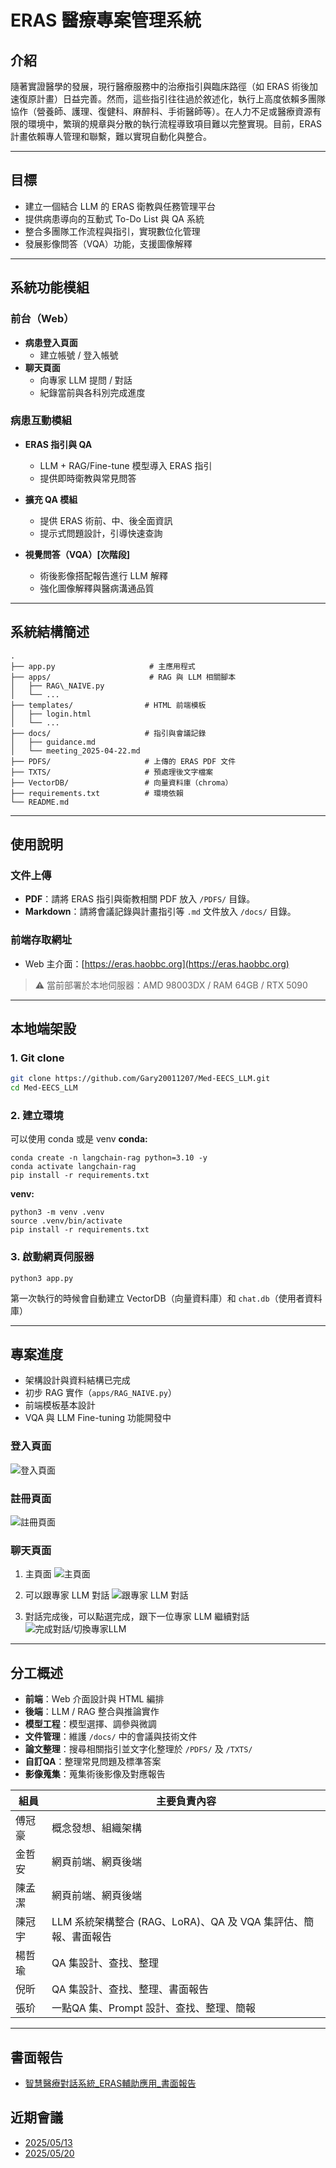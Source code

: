 # ERAS 醫療專案管理系統

## 介紹

隨著實證醫學的發展，現行醫療服務中的治療指引與臨床路徑（如 ERAS 術後加速復原計畫）日益完善。然而，這些指引往往過於敘述化，執行上高度依賴多團隊協作（營養師、護理、復健科、麻醉科、手術醫師等）。在人力不足或醫療資源有限的環境中，繁瑣的規章與分散的執行流程導致項目難以完整實現。目前，ERAS 計畫依賴專人管理和聯繫，難以實現自動化與整合。

---

## 目標

- 建立一個結合 LLM 的 ERAS 衛教與任務管理平台
- 提供病患導向的互動式 To-Do List 與 QA 系統
- 整合多團隊工作流程與指引，實現數位化管理
- 發展影像問答（VQA）功能，支援圖像解釋

---

## 系統功能模組

### 前台（Web）

- **病患登入頁面**
  - 建立帳號 / 登入帳號
- **聊天頁面**
  - 向專家 LLM 提問 / 對話
  - 紀錄當前與各科別完成進度

### 病患互動模組

- **ERAS 指引與 QA**
  - LLM + RAG/Fine-tune 模型導入 ERAS 指引
  - 提供即時衛教與常見問答

- **擴充 QA 模組**
  - 提供 ERAS 術前、中、後全面資訊
  - 提示式問題設計，引導快速查詢

- **視覺問答（VQA）[次階段]**
  - 術後影像搭配報告進行 LLM 解釋
  - 強化圖像解釋與醫病溝通品質

---

## 系統結構簡述

```
.
├── app.py                     # 主應用程式
├── apps/                      # RAG 與 LLM 相關腳本
│   ├── RAG\_NAIVE.py
│   └── ...
├── templates/                # HTML 前端模板
│   ├── login.html
│   └── ...
├── docs/                     # 指引與會議記錄
│   ├── guidance.md
│   └── meeting_2025-04-22.md
├── PDFS/                     # 上傳的 ERAS PDF 文件
├── TXTS/                     # 預處理後文字檔案
├── VectorDB/                 # 向量資料庫（chroma）
├── requirements.txt          # 環境依賴
└── README.md

```

---

## 使用說明

### 文件上傳

- **PDF**：請將 ERAS 指引與衛教相關 PDF 放入 `/PDFS/` 目錄。
- **Markdown**：請將會議記錄與計畫指引等 `.md` 文件放入 `/docs/` 目錄。

### 前端存取網址

- Web 主介面：[https://eras.haobbc.org](https://eras.haobbc.org)

> ⚠️ 當前部署於本地伺服器：AMD 98003DX / RAM 64GB / RTX 5090

---

## 本地端架設

### 1. Git clone
```bash
git clone https://github.com/Gary20011207/Med-EECS_LLM.git
cd Med-EECS_LLM
```

### 2. 建立環境
可以使用 conda 或是 venv
**conda:**
```
conda create -n langchain-rag python=3.10 -y
conda activate langchain-rag
pip install -r requirements.txt
```
**venv:**
```
python3 -m venv .venv
source .venv/bin/activate
pip install -r requirements.txt
```

### 3. 啟動網頁伺服器
```
python3 app.py
```
第一次執行的時候會自動建立 VectorDB（向量資料庫）和 `chat.db`（使用者資料庫）

---

## 專案進度

- 架構設計與資料結構已完成
- 初步 RAG 實作（`apps/RAG_NAIVE.py`）
- 前端模板基本設計
- VQA 與 LLM Fine-tuning 功能開發中

### 登入頁面
![登入頁面](./Figures/demo/login.png)

### 註冊頁面
![註冊頁面](./Figures/demo/register.png)

### 聊天頁面

1. 主頁面
![主頁面](./Figures/demo/chat1.png)

2. 可以跟專家 LLM 對話
![跟專家 LLM 對話](./Figures/demo/chat2.png)

3. 對話完成後，可以點選完成，跟下一位專家 LLM 繼續對話
![完成對話/切換專家LLM](./Figures/demo/chat3.png)

---

## 分工概述

- **前端**：Web 介面設計與 HTML 編排
- **後端**：LLM / RAG 整合與推論實作
- **模型工程**：模型選擇、調參與微調
- **文件管理**：維護 `/docs/` 中的會議與技術文件
- **論文整理**：搜尋相關指引並文字化整理於 `/PDFS/` 及 `/TXTS/` 
- **自訂QA**：整理常見問題及標準答案
- **影像蒐集**：蒐集術後影像及對應報告 


| 組員 | 主要負責內容 |
| --- | --- |
| 傅冠豪 | 概念發想、組織架構 |
| 金哲安 | 網頁前端、網頁後端 |
| 陳孟潔 | 網頁前端、網頁後端 |
| 陳冠宇 | LLM 系統架構整合 (RAG、LoRA)、QA 及 VQA 集評估、簡報、書面報告 |
| 楊哲瑜 | QA 集設計、查找、整理 |
| 倪昕 | QA 集設計、查找、整理、書面報告 |
| 張玠 | 一點QA 集、Prompt 設計、查找、整理、簡報 |
---

## 書面報告
- [智慧醫療對話系統_ERAS輔助應用_書面報告](./docs/智慧醫療對話系統_ERAS輔助應用_書面報告.pdf)

## 近期會議

- [2025/05/13](./docs/2025-05-13-meeting.md)
- [2025/05/20](./docs/2025-05-20-meeting.md)

